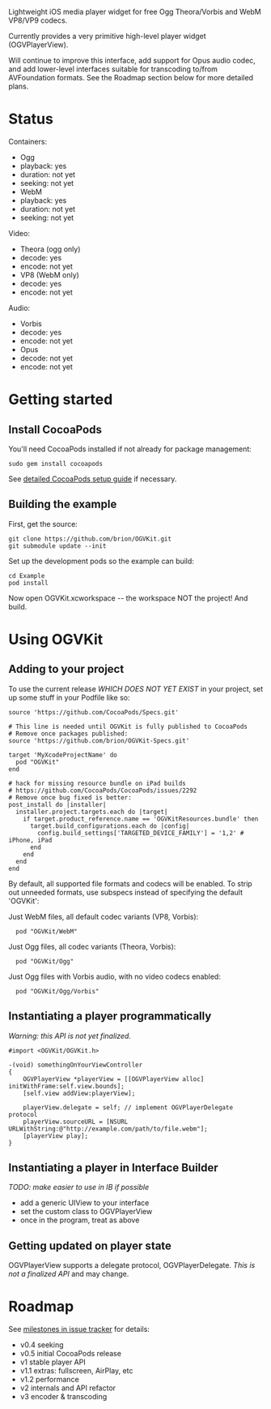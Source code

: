 Lightweight iOS media player widget for free Ogg Theora/Vorbis and WebM VP8/VP9 codecs.

Currently provides a very primitive high-level player widget (OGVPlayerView).

Will continue to improve this interface, add support for Opus audio codec, and add
lower-level interfaces suitable for transcoding to/from AVFoundation formats. See the
Roadmap section below for more detailed plans.

# Status

Containers:
* Ogg
 * playback: yes
 * duration: not yet
 * seeking: not yet
* WebM
 * playback: yes
 * duration: not yet
 * seeking: not yet

Video:
* Theora (ogg only)
 * decode: yes
 * encode: not yet
* VP8 (WebM only)
 * decode: yes
 * encode: not yet

Audio:
* Vorbis
 * decode: yes
 * encode: not yet
* Opus
 * decode: not yet
 * encode: not yet

# Getting started

## Install CocoaPods

You'll need CocoaPods installed if not already for package management:

```
sudo gem install cocoapods
```

See [detailed CocoaPods setup guide](https://guides.cocoapods.org/using/getting-started.html)
if necessary.


## Building the example

First, get the source:

```
git clone https://github.com/brion/OGVKit.git
git submodule update --init
```

Set up the development pods so the example can build:

```
cd Example
pod install
```

Now open OGVKit.xcworkspace -- the workspace NOT the project! And build.

# Using OGVKit

## Adding to your project

To use the current release *WHICH DOES NOT YET EXIST* in your project, set up some stuff in your Podfile like so:

```
source 'https://github.com/CocoaPods/Specs.git'

# This line is needed until OGVKit is fully published to CocoaPods
# Remove once packages published:
source 'https://github.com/brion/OGVKit-Specs.git'

target 'MyXcodeProjectName' do
  pod "OGVKit"
end

# hack for missing resource bundle on iPad builds
# https://github.com/CocoaPods/CocoaPods/issues/2292
# Remove once bug fixed is better:
post_install do |installer|
  installer.project.targets.each do |target|
    if target.product_reference.name == 'OGVKitResources.bundle' then
      target.build_configurations.each do |config|
        config.build_settings['TARGETED_DEVICE_FAMILY'] = '1,2' # iPhone, iPad
      end
    end
  end
end
```

By default, all supported file formats and codecs will be enabled. To strip out unneeded formats, use subspecs instead of specifying the default 'OGVKit':

Just WebM files, all default codec variants (VP8, Vorbis):
```
  pod "OGVKit/WebM"
```

Just Ogg files, all codec variants (Theora, Vorbis):
```
  pod "OGVKit/Ogg"
```

Just Ogg files with Vorbis audio, with no video codecs enabled:
```
  pod "OGVKit/Ogg/Vorbis"
```


## Instantiating a player programmatically

*Warning: this API is not yet finalized.*

```
#import <OGVKit/OGVKit.h>

-(void) somethingOnYourViewController
{
    OGVPlayerView *playerView = [[OGVPlayerView alloc] initWithFrame:self.view.bounds];
    [self.view addView:playerView];
    
    playerView.delegate = self; // implement OGVPlayerDelegate protocol
    playerView.sourceURL = [NSURL URLWithString:@"http://example.com/path/to/file.webm"];
    [playerView play];
}
```

## Instantiating a player in Interface Builder

*TODO: make easier to use in IB if possible*

* add a generic UIView to your interface
* set the custom class to OGVPlayerView
* once in the program, treat as above


## Getting updated on player state

OGVPlayerView supports a delegate protocol, OGVPlayerDelegate. *This is not a finalized API* and may change.

# Roadmap

See [milestones in issue tracker](https://github.com/brion/OGVKit/milestones) for details:

* v0.4 seeking
* v0.5 initial CocoaPods release
* v1 stable player API
* v1.1 extras: fullscreen, AirPlay, etc
* v1.2 performance
* v2 internals and API refactor
* v3 encoder & transcoding
